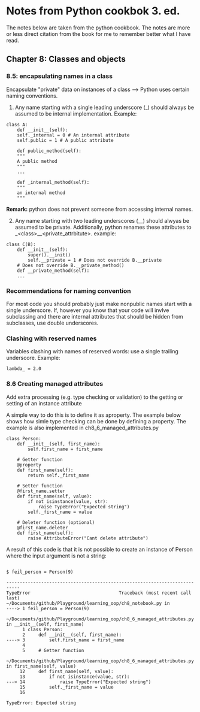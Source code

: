 # Notes from Python cookbok 3. ed.
The notes below are taken from the python cookbook. The notes are more or less direct citation from the book for me to remember better what I have read.

## Chapter 8: Classes and objects

### 8.5: encapsulating names in a class
Encapsulate "private" data on instances of a class --> Python uses certain naming conventions.
1. Any name starting with a single leading underscore (_) should always be assumed to be internal implementation. Example:


```
class A:
    def __init__(self):
    self._internal = 0 # An internal attribute
    self.public = 1 # A public attribute

    def public_method(self):
    """
    A public method
    """
    ...

    def _internal_method(self):
    """
    an internal method
    """
```
**Remark:** python does not prevent someone from accessing internal names.

2. Any name starting with two leading underscores (\_\_) should alwyas be assumed to be private. Additionally, python renames these attributes to \_\<class\>\_\_\<private_attrbitute\>. example:

```
class C(B):
    def __init__(self):
        super().__init()
        self.__private = 1 # Does not override B.__private
    # Does not override B.__private_method()
    def __private_method(self):
    ...
```
### Recommendations for naming convention
For most code you should probably just make nonpublic names start with a single underscore. If, however you know that your code will invlve subclassing and there are internal attributes that should be hidden from subclasses, use double underscores. 

### Clashing with reserved names
Variables clashing with names of reserved words: use a single trailing underscore. Example:
```
lambda_ = 2.0
```

### 8.6 Creating managed attributes
Add extra processing (e.g. type checking or validation) to the getting or setting of an instance attribute

A simple way to do this is to define it as aproperty. The example below shows how simle type checking can be done by defining a property. The example is also implemented in ch8_6_managed_attributes.py

```
class Person:
    def __init__(self, first_name):
        self.first_name = first_name

    # Getter function
    @property
    def first_name(self):
        return self._first_name

    # Setter function
    @first_name.setter
    def first_name(self, value):
        if not isinstance(value, str):
            raise TypeError("Expected string")
        self._first_name = value

    # Deleter function (optional)
    @first_name.deleter
    def first_name(self):
        raise AttributeError("Cant delete attribute")

```

A result of this code is that it is not possible to create an instance of Person where the input argument is not a string:

```

$ feil_person = Person(9)

---------------------------------------------------------------------------
TypeError                                 Traceback (most recent call last)
~/Documents/github/Playground/learning_oop/ch8_notebook.py in 
----> 1 feil_person = Person(9)

~/Documents/github/Playground/learning_oop/ch8_6_managed_attributes.py in __init__(self, first_name)
      1 class Person:
      2     def __init__(self, first_name):
----> 3         self.first_name = first_name
      4 
      5     # Getter function

~/Documents/github/Playground/learning_oop/ch8_6_managed_attributes.py in first_name(self, value)
     12     def first_name(self, value):
     13         if not isinstance(value, str):
---> 14             raise TypeError("Expected string")
     15         self._first_name = value
     16 

TypeError: Expected string

```
